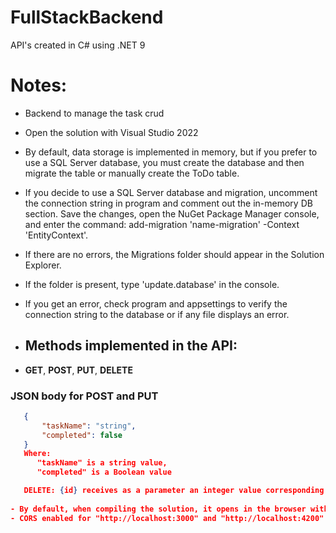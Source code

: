 # FullStackBackend
API's created in C# using .NET 9

# Notes:
- Backend to manage the task crud
- Open the solution with Visual Studio 2022
- By default, data storage is implemented in memory, but if you prefer to use a SQL Server database, you must create the database and then migrate the table or manually create the ToDo table.
- If you decide to use a SQL Server database and migration, uncomment the connection string in program and comment out the in-memory DB section. Save the changes, open the NuGet Package Manager console, and enter the command: add-migration 'name-migration' -Context 'EntityContext'.
- If there are no errors, the Migrations folder should appear in the Solution Explorer.
- If the folder is present, type 'update.database' in the console.
- If you get an error, check program and appsettings to verify the connection string to the database or if any file displays an error.

- ## Methods implemented in the API:
- **GET**, **POST**, **PUT**, **DELETE**

### JSON body for POST and PUT
```json
   {
       "taskName": "string",
       "completed": false
   }
   Where:
      "taskName" is a string value,
      "completed" is a Boolean value

   DELETE: {id} receives as a parameter an integer value corresponding to the ID of the item to be deleted
  
- By default, when compiling the solution, it opens in the browser with the SCALAR documentation, but if you prefer to use Swagger, just change the URL path: https://localhost:{port}/swagger/index.html
- CORS enabled for "http://localhost:3000" and "http://localhost:4200"
